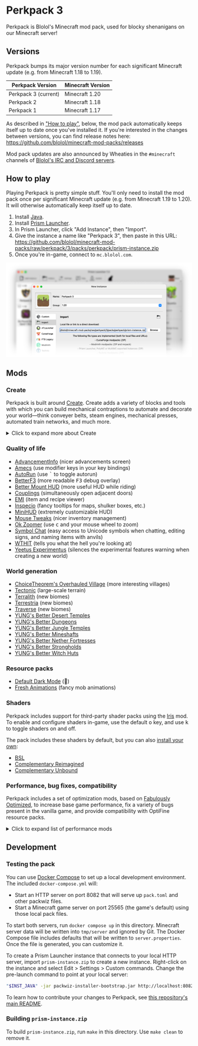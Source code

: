 # Perkpack 3

Perkpack is Blolol's Minecraft mod pack, used for blocky shenanigans on our Minecraft server!

## Versions

Perkpack bumps its major version number for each significant Minecraft update (e.g. from Minecraft 1.18 to 1.19).

| Perkpack Version     | Minecraft Version |
|----------------------|-------------------|
| Perkpack 3 (current) | Minecraft 1.20    |
| Perkpack 2           | Minecraft 1.18    |
| Perkpack 1           | Minecraft 1.17    |

As described in ["How to play"](#how-to-play), below, the mod pack automatically keeps itself up to date once you've installed it. If you're interested in the changes between versions, you can find release notes here: https://github.com/blolol/minecraft-mod-packs/releases

Mod pack updates are also announced by Wheaties in the `#minecraft` channels of [Blolol's IRC and Discord servers](https://blolol.com/chat).

## How to play

Playing Perkpack is pretty simple stuff. You'll only need to install the mod pack once per significant Minecraft update (e.g. from Minecraft 1.19 to 1.20). It will otherwise automatically keep itself up to date.

1. Install [Java](https://prismlauncher.org/wiki/getting-started/installing-java/).
1. Install [Prism Launcher](https://prismlauncher.org).
1. In Prism Launcher, click "Add Instance", then "Import".
1. Give the instance a name like "Perkpack 3", then paste in this URL: https://github.com/blolol/minecraft-mod-packs/raw/perkpack/3/packs/perkpack/prism-instance.zip
1. Once you're in-game, connect to `mc.blolol.com`.

![Creating a Prism Launcher instance](images/creating-a-prism-instance.png)

## Mods

### Create

Perkpack is built around [Create](https://modrinth.com/mod/create-fabric). Create adds a variety of blocks and tools with which you can build mechanical contraptions to automate and decorate your world—think conveyer belts, steam engines, mechanical presses, automated train networks, and much more.

<details>
  <summary>
    Click to expand more about Create
  </summary>

  To get an idea of what's possible with Create, check out its trailer:

  [![Watch "This is Create" on YouTube](images/create-mod-trailer-thumbnail.jpg)](https://www.youtube.com/watch?v=rR8W-f9YhYA)

  Create features interactive, in-game documentation using a system called "Ponder". To try it out, open up your inventory and filter it to Create's blocks and items by typing `@create` into the search bar. Find a block or item with "Hold [w] to ponder" in its tooltip to view its animated tutorial:

  ![Pondering the Mechanical Press](images/create-mod-pondering.jpg)

  There's also [a well-maintained wiki](https://create.fandom.com/wiki/Create_Mod_Wiki) and lots of Create content on YouTube!
</details>

### Quality of life

* [AdvancementInfo](https://modrinth.com/mod/advancementinfo) (nicer advancements screen)
* [Amecs](https://modrinth.com/mod/amecs) (use modifier keys in your key bindings)
* [AutoRun](https://modrinth.com/mod/autorun) (use <kbd>`</kbd> to toggle autorun)
* [BetterF3](https://modrinth.com/mod/betterf3) (more readable <kbd>F3</kbd> debug overlay)
* [Better Mount HUD](https://modrinth.com/mod/better-mount-hud) (more useful HUD while riding)
* [Couplings](https://modrinth.com/mod/couplings) (simultaneously open adjacent doors)
* [EMI](https://modrinth.com/mod/emi) (item and recipe viewer)
* [Inspecio](https://modrinth.com/mod/inspecio) (fancy tooltips for maps, shulker boxes, etc.)
* [MiniHUD](https://www.curseforge.com/minecraft/mc-mods/minihud) (extremely customizable HUD)
* [Mouse Tweaks](https://modrinth.com/mod/mouse-tweaks) (nicer inventory management)
* [Ok Zoomer](https://modrinth.com/mod/ok-zoomer) (use <kbd>c</kbd> and your mouse wheel to zoom)
* [Symbol Chat](https://modrinth.com/mod/symbol-chat) (easy access to Unicode symbols when chatting, editing signs, and naming items with anvils)
* [WTHIT](https://modrinth.com/mod/wthit) (tells you what the hell you're looking at)
* [Yeetus Experimentus](https://modrinth.com/mod/yeetus-experimentus) (silences the experimental features warning when creating a new world)

### World generation

* [ChoiceTheorem's Overhauled Village](https://modrinth.com/mod/ct-overhaul-village) (more interesting villages)
* [Tectonic](https://modrinth.com/datapack/tectonic) (large-scale terrain)
* [Terralith](https://modrinth.com/mod/terralith) (new biomes)
* [Terrestria](https://modrinth.com/mod/terrestria) (new biomes)
* [Traverse](https://modrinth.com/mod/traverse) (new biomes)
* [YUNG's Better Desert Temples](https://modrinth.com/mod/yungs-better-desert-temples)
* [YUNG's Better Dungeons](https://modrinth.com/mod/yungs-better-dungeons)
* [YUNG's Better Jungle Temples](https://modrinth.com/mod/yungs-better-jungle-temples)
* [YUNG's Better Mineshafts](https://modrinth.com/mod/yungs-better-mineshafts)
* [YUNG's Better Nether Fortresses](https://modrinth.com/mod/yungs-better-nether-fortresses)
* [YUNG's Better Strongholds](https://modrinth.com/mod/yungs-better-strongholds)
* [YUNG's Better Witch Huts](https://modrinth.com/mod/yungs-better-witch-huts)

### Resource packs

* [Default Dark Mode](https://modrinth.com/resourcepack/default-dark-mode) (:new_moon_with_face:)
* [Fresh Animations](https://modrinth.com/resourcepack/fresh-animations) (fancy mob animations)

### Shaders

Perkpack includes support for third-party shader packs using the [Iris]() mod. To enable and configure shaders in-game, use the default <kbd>o</kbd> key, and use <kbd>k</kbd> to toggle shaders on and off.

The pack includes these shaders by default, but you can also [install your own](https://modrinth.com/shaders):

* [BSL](https://modrinth.com/shader/bsl-shaders)
* [Complementary Reimagined](https://modrinth.com/shader/complementary-reimagined)
* [Complementary Unbound](https://modrinth.com/shader/complementary-unbound)

### Performance, bug fixes, compatibility

Perkpack includes a set of optimization mods, based on [Fabulously Optimized](https://modrinth.com/modpack/fabulously-optimized), to increase base game performance, fix a variety of bugs present in the vanilla game, and provide compatibility with OptiFine resource packs.

<details>
  <summary>
    Click to expand list of performance mods
  </summary>

  * [Animatica](https://modrinth.com/mod/animatica)
  * [Borderless Mining](https://modrinth.com/mod/borderless-mining)
  * [Capes](https://modrinth.com/mod/capes)
  * [CIT Resewn](https://modrinth.com/mod/cit-resewn)
  * [Continuity](https://modrinth.com/mod/continuity)
  * [Debugify](https://modrinth.com/mod/debugify)
  * [Dynamic FPS](https://modrinth.com/mod/dynamic-fps)
  * [Enhanced Block Entities](https://modrinth.com/mod/ebe) (EBE)
  * [Entity Model Features](https://modrinth.com/mod/entity-model-features) (EMF)
  * [Entity Culling](https://modrinth.com/mod/entityculling)
  * [Entity Texture Features](https://modrinth.com/mod/entitytexturefeatures) (ETF)
  * [Fadeless](https://modrinth.com/mod/fadeless)
  * [FerriteCore](https://modrinth.com/mod/ferrite-core)
  * [ImmediatelyFast](https://modrinth.com/mod/immediatelyfast)
  * [Indium](https://modrinth.com/mod/indium)
  * [Iris](https://modrinth.com/mod/iris)
  * [Krypton](https://modrinth.com/mod/krypton)
  * [Lithium](https://modrinth.com/mod/lithium)
  * [Memory Leak Fix](https://modrinth.com/mod/memoryleakfix)
  * [Model Gap Fix](https://modrinth.com/mod/modelfix)
  * [ModernFix](https://modrinth.com/mod/modernfix)
  * [More Culling](https://modrinth.com/mod/moreculling)
  * [Reese's Sodium Options](https://modrinth.com/mod/reeses-sodium-options)
  * [Sodium Extra](https://modrinth.com/mod/sodium-extra)
  * [Sodium](https://modrinth.com/mod/sodium)
</details>

## Development

### Testing the pack

You can use [Docker Compose](https://docs.docker.com/compose/) to set up a local development environment. The included `docker-compose.yml` will:

* Start an HTTP server on port 8082 that will serve up `pack.toml` and other packwiz files.
* Start a Minecraft game server on port 25565 (the game's default) using those local pack files.

To start both servers, run `docker compose up` in this directory. Minecraft server data will be written into `tmp/server` and ignored by Git. The Docker Compose file includes defaults that will be written to `server.properties`. Once the file is generated, you can customize it.

To create a Prism Launcher instance that connects to your local HTTP server, import `prism-instance.zip` to create a new instance. Right-click on the instance and select Edit > Settings > Custom commands. Change the pre-launch command to point at your local server:

```sh
"$INST_JAVA" -jar packwiz-installer-bootstrap.jar http://localhost:8082/pack.toml
```

To learn how to contribute your changes to Perkpack, see [this repository's main README](../../README.md).

### Building `prism-instance.zip`

To build `prism-instance.zip`, run `make` in this directory. Use `make clean` to remove it.
